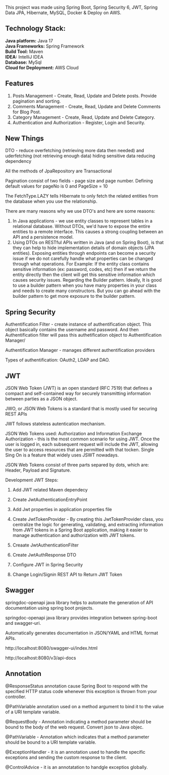 This project was made using Spring Boot, Spring Security 6, JWT, Spring Data JPA, Hibernate, MySQL, Docker & Deploy on AWS. 


## Technology Stack:
**Java platform:** Java 17<br>
**Java Frameworks:** Spring Framework<br>
**Build Tool:** Maven<br>
**IDEA:** IntelliJ IDEA<br>
**Database:** MySql<br>
**Cloud for Deployment:** AWS Cloud<br>


## Features
1. Posts Management - Create, Read, Update and Delete posts. Provide pagination and sorting.
2. Comments Management - Create, Read, Update and Delete Comments for Blog Post.
3. Category Management - Create, Read, Update and Delete Category.
4. Authentication and Authorization - Register, Login and Security.



## New Things
DTO - reduce overfetching (retrieving more data then needed) and uderfetching (not retrieving enough data)
    hiding sensitive data
    reducing dependency

All the methods of JpaRepository are Transactional

Pagination consist of two fields - page size and page number. Defining default values for pageNo is 0 and PageSize = 10

The FetchType.LAZY tells Hibernate to only fetch the related entities from the database when you use the relationship.

There are many reasons why we use DTO's and here are some reasons:
1. In Java applications - we use entity classes to represent tables in a relational database. Without DTOs, we'd have to expose the entire entities to a remote interface. This causes a strong coupling between an API and a persistence model.
2. Using DTOs on RESTful APIs written in Java (and on Spring Boot), is that they can help to hide implementation details of domain objects (JPA entities). Exposing entities through endpoints can become a security issue if we do not carefully handle what properties can be changed through what operations.
For Example: If the entity class contains sensitive information (ex: password, codes, etc) then if we return the entity directly then the client will get this sensitive information which causes security issues.
Regarding the Builder pattern.
Ideally, It is good to use a builder pattern when you have many properties in your class and needs to create many constructors.
But you can go ahead with the builder pattern to get more exposure to the builder pattern.

## Spring Security
Authentification Filter - create instance of authentification object. This object basically contains the username and password. And then Authentification filter will pass this authetification object to Authentification Manager/

Authentification Manager - manages different authentification providers

Types of authentification: OAuth2, LDAP and DAO.

## JWT
JSON Web Token (JWT) is an open standard (RFC 7519) that defines a compact and self-contained way for securely transmitting information between parties as a JSON object.

JWO, or JSON Web Tokens is a standard that is mostly used for securing REST APIs

JWT follows stateless autentication mechanism.

JSON Web Tokens used: Authorization and Information Exchange
Authorization - this is the most common scenario for using JWT. Once the user is logged in, each subsequent request will include the JWT, allowing the user to access resources that are permitted with that tocken. Single Sing On is a feature that widely uses JSWT nowadays.

JSON Web Tokens consist of three parts separed by dots, which are: Header, Payload and Signature.

Development JWT Steps:

1. Add JWT related Maven dependecy

2. Create JwtAuthenticationEntryPoint

3. Add Jwt properties in application properties file

4. Create JwtTokenProvider - By creating this JwtTokenProvider class, you centralize the logic for generating, validating, and extracting information from JWT tokens in a Spring Boot application, making it easier to manage authentication and authorization with JWT tokens.

5. Creaate JwtAuthenticationFilter

6. Create JwtAuthResponse DTO

7. Configure JWT in Spring Security

8. Change Login/Signin REST API to Return JWT Token

## Swagger 
springdoc-openapi java library helps to automate the generation of API documentation using spring boot projects.

springdoc-openapi java library provides integration between spring-boot and swagger-uri.

Automatically generates documentation in JSON/YAML and HTML format APIs.

http://localhost:8080/swagger-ui/index.html
 
http://localhost:8080/v3/api-docs

## Annotation

@ResponseStatus annotation cause Spring Boot to respond with the specified HTTP status code whenever this exception is thrown from your controller.

@PathVariable annotation used on a method argument to bind it to the value of a URI template variable.

@RequestBody - Annotation indicating a method parameter should be bound to the body of the web request. Convert json to Java objec.

@PathVariable - Annotation which indicates that a method parameter should be bound to a URI template variable.

@ExceptionHandler - it is an annotation used to handle the specific exceptions and sending the custom response to the client.

@ControlAdvice - it is an annotatation to handgle exceptios globally.


















































